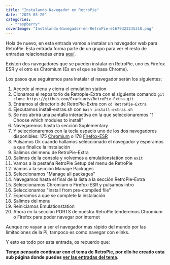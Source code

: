 ```yaml
---
title: "Instalando Navegador en RetroPie"
date: "2023-03-20"
categories: 
  - "raspberry"
coverImage: "Instalando-Navegador-en-RetroPie-e1679323235310.png"
---
```


Hola de nuevo, en esta entrada vamos a instalar un navegador web para RetroPie. Esta entrada forma parte de un grupo para ver el resto de entradas relacionadas entra [aquí](https://piscinadeentropia.es/raspberry/juguemos-con-retropie/).

Existen dos navegadores que se pueden instalar en RetroPie, uno es Firefox ESR y el otro es Chromium (Es en el que se basa Chrome).

Los pasos que seguiremos para instalar el navegador serán los siguientes:

1. Accede al menu y cierra el emulation station
2. Clonamos el repositorio de Retropie-Extra con el siguiente comando `git clone https://github.com/Exarkuniv/RetroPie-Extra.git`
3. Entramos al directorio de RetroPie-Extra con `cd RetroPie-Extra`
4. Ejecutamos install-extras.sh con `bash install-extras.sh`
5. Se nos abrirá una pantalla interactiva en la que seleccionaremos "1 Choose which modules to install"
6. Navegaremos hasta la sección Suplementary
7. Y seleccionaremos con la tecla espacio uno de los dos navegadores disponibles: 175 [Chromium](https://www.chromium.org/chromium-projects/) o 178 [Firefox-ESR](https://www.mozilla.org/es-ES/)
8. Pulsamos Ok cuando hallamos seleccionado el navegador y esperamos a que finalice la instalación
9. Salimos del menu de RetroPie-Extra
10. Salimos de la consola y volvemos a emulationstation con `exit`
11. Vamos a la pestaña RetroPie Setup del menu de RetroPie
12. Vamos a la sección Manage Packages
13. Seleccionamos "Manage all packages"
14. Navegamos hasta el final de la lista a la sección RetroPie-Extra
15. Seleccionamos Chromium o Firefox-ESR y pulsamos intro
16. Seleccionamos "install from pre-compiled file"
17. Esperamos a que se complete la instalación
18. Salimos del menu
19. Reiniciamos Emulationstation
20. Ahora en la sección PORTS de nuestra RetroPie tenderemos Chromium o Firefox para poder navegar por internet

Aunque no vayan a ser el navegador mas rápido del mundo por las limitaciones de la Pi, tampoco es como navegar con elinks.

Y esto es todo por esta entrada, os recuerdo que:

**Tengo pensado continuar con el tema de RetroPie, por ello he creado esta sub página donde puedes [ver las entradas del tema](https://piscinadeentropia.es/raspberry/juguemos-con-retropie/).**
